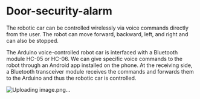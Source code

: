 # Door-security-alarm

The robotic car can be controlled wirelessly via voice commands directly from the user. The robot can move forward, backward, left, and right and can also be stopped.

The Arduino voice-controlled robot car is interfaced with a Bluetooth module HC-05 or HC-06. We can give specific voice commands to the robot through an Android app installed on the phone. At the receiving side, a Bluetooth transceiver module receives the commands and forwards them to the Arduino and thus the robotic car is controlled.

![Uploading image.png…]()
